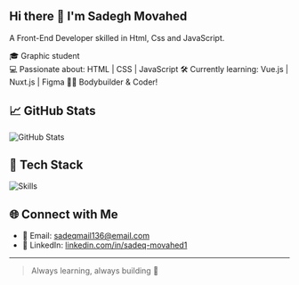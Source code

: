 ## Hi there 👋 I'm Sadegh Movahed
A Front-End Developer skilled in Html, Css and JavaScript.

🎓 Graphic student  
💻 Passionate about: HTML | CSS | JavaScript
🛠️ Currently learning: Vue.js | Nuxt.js | Figma
🏋️‍♂️ Bodybuilder & Coder!

## 📈 GitHub Stats
![GitHub Stats](https://github-readme-stats.vercel.app/api?username=SadeghM8&show_icons=true&theme=radical)

## 🧰 Tech Stack
![Skills](https://skillicons.dev/icons?i=python,js,html,css,react,nuxtjs,vuejs,git,github,figma)

## 🌐 Connect with Me
- 📧 Email: sadeqmail136@email.com   
- 💼 LinkedIn: [linkedin.com/in/sadeq-movahed1](https://linkedin.com/in/sadeq-movahed1)

---

> Always learning, always building 🚀
